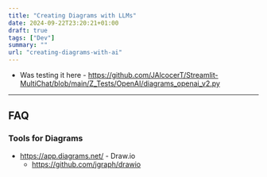 ```yaml
---
title: "Creating Diagrams with LLMs"
date: 2024-09-22T23:20:21+01:00
draft: true
tags: ["Dev"] 
summary: ""
url: "creating-diagrams-with-ai"
---
```




* Was testing it here - https://github.com/JAlcocerT/Streamlit-MultiChat/blob/main/Z_Tests/OpenAI/diagrams_openai_v2.py

---

## FAQ

### Tools for Diagrams

* https://app.diagrams.net/ - Draw.io
    * https://github.com/jgraph/drawio